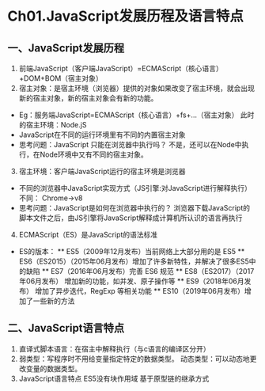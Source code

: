 # Ch01.JavaScript发展历程及语言特点
## 一、JavaScript发展历程
1. 前端JavaScript（客户端JavaScript）=ECMAScript（核心语言）+DOM+BOM（宿主对象）
2. 宿主对象：是宿主环境（浏览器）提供的对象如果改变了宿主环境，就会出现新的宿主对象，新的宿主对象会有新的功能。
* Eg：服务端JavaScript=ECMAScript（核心语言）+fs+...（宿主对象）
此时的宿主环境：Node.jS
* JavaScript在不同的运行环境里有不同的内置宿主对象
* 思考问题：JavaScript 只能在浏览器中执行吗？
不是，还可以在Node中执行，在Node环境中又有不同的宿主对象。
3. 宿主环境：客户端JavaScript运行的宿主环境是浏览器
* 不同的浏览器中JavaScript实现方式（JS引擎:对JavaScript进行解释执行）不同：
Chrome->v8
* 思考问题：JavaScript是如何在浏览器中执行的？
          浏览器下载JavaScript的脚本文件之后，由JS引擎将JavaScript解释成计算机所认识的语言再执行
4. ECMAScript（ES）是JavaScript的语法标准
* ES的版本：
 ** ES5（2009年12月发布）当前网络上大部分用的是 ES5
 ** ES6（ES2015）（2015年06月发布）增加了许多新特性，并解决了很多ES5中的缺陷
 ** ES7（2016年06月发布）完善 ES6 规范
 ** ES8（ES2017）（2017年06月发布） 增加新的功能，如并发、原子操作等
 ** ES9（2018年06月发布） 增加了异步迭代，RegExp 等相关功能
 ** ES10（2019年06月发布）增加了一些新的方法

## 二、JavaScript语言特点
1. 直译式脚本语言：在宿主中解释执行（与c语言的编译区分开）
2. 弱类型：写程序时不用给变量指定特定的数据类型。
动态类型：可以动态地更改变量的数据类型。
3. JavaScript语言特点
ES5没有块作用域
基于原型链的继承方式
